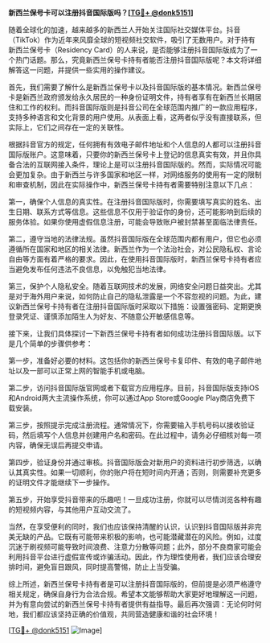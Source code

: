 **新西兰保号卡可以注册抖音国际版吗？[[TG💪+ @donk5151](https://t.me/s/donk5151)]**

随着全球化的加速，越来越多的新西兰人开始关注国际社交媒体平台。抖音（TikTok）作为近年来风靡全球的短视频社交软件，吸引了无数用户。对于持有新西兰保号卡（Residency Card）的人来说，是否能够注册抖音国际版成为了一个热门话题。那么，究竟新西兰保号卡持有者能否注册抖音国际版呢？本文将详细解答这一问题，并提供一些实用的操作建议。

首先，我们需要了解什么是新西兰保号卡以及抖音国际版的基本情况。新西兰保号卡是新西兰政府颁发给永久居民的一种身份证明文件，持有者享有在新西兰长期居住和工作的权利。而抖音国际版则是抖音公司在全球范围内推广的一款应用程序，支持多种语言和文化背景的用户使用。从表面上看，这两者似乎没有直接联系，但实际上，它们之间存在一定的关联性。

根据抖音官方的规定，任何拥有有效电子邮件地址和个人信息的人都可以注册抖音国际版账户。这意味着，只要你的新西兰保号卡上登记的信息真实有效，并且你具备合法的互联网接入条件，理论上是可以注册抖音国际版的。然而，实际情况可能会更加复杂。由于新西兰与许多国家和地区一样，对网络服务的使用有一定的限制和审查机制，因此在实际操作中，新西兰保号卡持有者需要特别注意以下几点：

第一，确保个人信息的真实性。在注册抖音国际版时，你需要填写真实的姓名、出生日期、联系方式等信息。这些信息不仅用于验证你的身份，还可能影响到后续的服务体验。如果你使用虚假信息注册，可能会导致账户被封禁甚至面临法律责任。

第二，遵守当地的法律法规。虽然抖音国际版在全球范围内都有用户，但它也必须遵循所在国家和地区的相关法律。新西兰作为一个法治社会，对公民隐私权、言论自由等方面有着严格的要求。因此，在使用抖音国际版时，新西兰保号卡持有者应当避免发布任何违法不良信息，以免触犯当地法律。

第三，保护个人隐私安全。随着互联网技术的发展，网络安全问题日益突出。尤其是对于海外用户来说，如何防止自己的隐私泄露是一个不容忽视的问题。为此，建议新西兰保号卡持有者在注册抖音国际版时采取以下措施：设置强密码、定期更换登录凭证、谨慎添加陌生人为好友、不随意公开敏感信息等。

接下来，让我们具体探讨一下新西兰保号卡持有者如何成功注册抖音国际版。以下是几个简单的步骤供参考：

第一步，准备好必要的材料。这包括你的新西兰保号卡复印件、有效的电子邮件地址以及一部可以正常上网的智能手机或电脑。

第二步，访问抖音国际版官网或者下载官方应用程序。目前，抖音国际版支持iOS和Android两大主流操作系统，你可以通过App Store或Google Play商店免费下载安装。

第三步，按照提示完成注册流程。通常情况下，你需要输入手机号码以接收验证码，然后填写个人信息并创建用户名和密码。在此过程中，请务必仔细核对每一项内容，确保无误后再提交申请。

第四步，验证身份并通过审核。抖音国际版会对新用户的资料进行初步筛选，以确认其真实性。如果一切顺利，你的账户将在短时间内开通；否则，则需要补充更多的证明文件才能继续下一步操作。

第五步，开始享受抖音带来的乐趣吧！一旦成功注册，你就可以尽情浏览各种有趣的短视频内容，与其他用户互动交流了。

当然，在享受便利的同时，我们也应该保持清醒的认识，认识到抖音国际版并非完美无缺的产品。它既有可能带来积极的影响，也可能潜藏潜在的风险。例如，过度沉迷于刷视频可能导致时间浪费、注意力分散等问题；此外，部分不良商家可能会利用抖音平台进行虚假宣传或诈骗活动。因此，作为理性使用者，我们应该合理安排时间，避免盲目跟风，同时提高警惕，防止上当受骗。

综上所述，新西兰保号卡持有者是可以注册抖音国际版的，但前提是必须严格遵守相关规定，确保自身行为合法合规。希望本文能够帮助大家更好地理解这一问题，并为有意向尝试的新西兰保号卡持有者提供有益指导。最后再次强调：无论何时何地，我们都应该坚持正确的价值观，共同营造健康和谐的社会环境！

[[TG💪+ @donk5151](https://t.me/s/donk5151) ![Image](https://i.postimg.cc/rwNCRYN7/Snipaste-2025-04-30-17-27-05.png)]